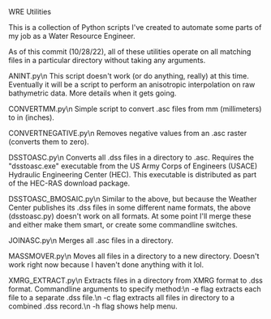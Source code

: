 WRE Utilities

This is a collection of Python scripts I've created to automate some parts of my job as a Water Resource Engineer.

As of this commit (10/28/22), all of these utilities operate on all matching files in a particular directory
without taking any arguments.

ANINT.py\n
    This script doesn't work (or do anything, really) at this time. Eventually it will be a script to perform an
    anisotropic interpolation on raw bathymetric data. More details when it gets going.

CONVERTMM.py\n
    Simple script to convert .asc files from mm (millimeters) to in (inches).

CONVERTNEGATIVE.py\n
    Removes negative values from an .asc raster (converts them to zero).

DSSTOASC.py\n
    Converts all .dss files in a directory to .asc. Requires the "dsstoasc.exe" executable from the US Army Corps
    of Engineers (USACE) Hydraulic Engineering Center (HEC). This executable is distributed as part of the HEC-RAS
    download package.

DSSTOASC_BMOSAIC.py\n
    Similar to the above, but because the Weather Center publishes its .dss files in some different name formats,
    the above (dsstoasc.py) doesn't work on all formats. At some point I'll merge these and either make them smart,
    or create some commandline switches.

JOINASC.py\n
    Merges all .asc files in a directory.

MASSMOVER.py\n
    Moves all files in a directory to a new directory. Doesn't work right now because I haven't done anything with
    it lol.

XMRG_EXTRACT.py\n
    Extracts files in a directory from XMRG format to .dss format. Commandline arguments to specify method:\n
    -e flag extracts each file to a separate .dss file.\n
    -c flag extracts all files in directory to a combined .dss record.\n
    -h flag shows help menu.
